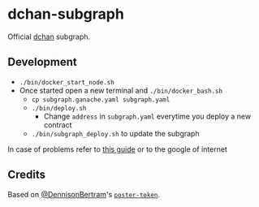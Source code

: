 # dchan-subgraph

Official [dchan](dchan.network) subgraph.

## Development

* `./bin/docker_start_node.sh`
* Once started open a new terminal and `./bin/docker_bash.sh`
  * `cp subgraph.ganache.yaml subgraph.yaml`
  * `./bin/deploy.sh`
    * Change `address` in `subgraph.yaml` everytime you deploy a new contract
  * `./bin/subgraph_deploy.sh` to update the subgraph

In case of problems refer to [this guide](https://thegraph.com/docs/developer/quick-start) or to the google of internet

## Credits

Based on [@DennisonBertram](https://twitter.com/DennisonBertram/)'s [`poster-token`](https://github.com/crazyrabbitLTC/poster-token).
